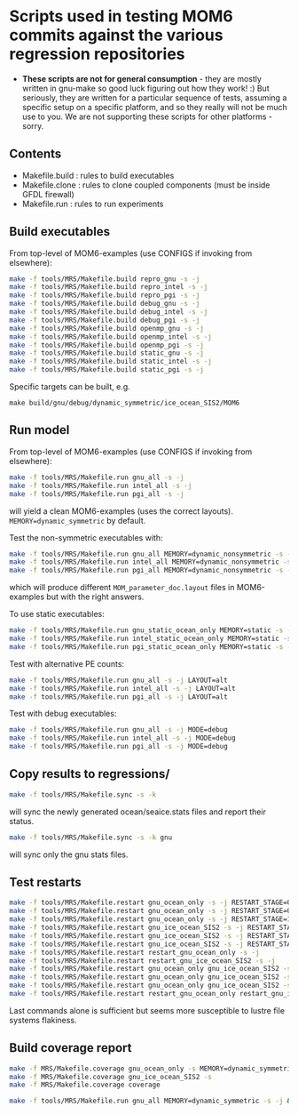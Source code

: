 # Scripts used in testing MOM6 commits against the various regression repositories

- **These scripts are not for general consumption** - they are mostly written in gnu-make so good luck figuring out how they work! :)
  But seriously, they are written for a particular sequence of tests, assuming a specific setup on a specific platform, and so they really will not be much use to you.
  We are not supporting these scripts for other platforms - sorry.

## Contents

- Makefile.build : rules to build executables
- Makefile.clone : rules to clone coupled components (must be inside GFDL firewall)
- Makefile.run   : rules to run experiments

## Build executables

From top-level of MOM6-examples (use CONFIGS if invoking from elsewhere):
```bash
make -f tools/MRS/Makefile.build repro_gnu -s -j
make -f tools/MRS/Makefile.build repro_intel -s -j
make -f tools/MRS/Makefile.build repro_pgi -s -j
make -f tools/MRS/Makefile.build debug_gnu -s -j
make -f tools/MRS/Makefile.build debug_intel -s -j
make -f tools/MRS/Makefile.build debug_pgi -s -j
make -f tools/MRS/Makefile.build openmp_gnu -s -j
make -f tools/MRS/Makefile.build openmp_intel -s -j
make -f tools/MRS/Makefile.build openmp_pgi -s -j
make -f tools/MRS/Makefile.build static_gnu -s -j
make -f tools/MRS/Makefile.build static_intel -s -j
make -f tools/MRS/Makefile.build static_pgi -s -j
```

Specific targets can be built, e.g.
```
make build/gnu/debug/dynamic_symmetric/ice_ocean_SIS2/MOM6
```

## Run model

From top-level of MOM6-examples (use CONFIGS if invoking from elsewhere):
```bash
make -f tools/MRS/Makefile.run gnu_all -s -j
make -f tools/MRS/Makefile.run intel_all -s -j
make -f tools/MRS/Makefile.run pgi_all -s -j
```
will yield a clean MOM6-examples (uses the correct layouts). `MEMORY=dynamic_symmetric` by default.

Test the non-symmetric executables with:
```bash
make -f tools/MRS/Makefile.run gnu_all MEMORY=dynamic_nonsymmetric -s -j
make -f tools/MRS/Makefile.run intel_all MEMORY=dynamic_nonsymmetric -s -j
make -f tools/MRS/Makefile.run pgi_all MEMORY=dynamic_nonsymmetric -s -j
```
which will produce different `MOM_parameter_doc.layout` files in MOM6-examples but with the right answers.

To use static executables:
```bash
make -f tools/MRS/Makefile.run gnu_static_ocean_only MEMORY=static -s -j
make -f tools/MRS/Makefile.run intel_static_ocean_only MEMORY=static -s -j
make -f tools/MRS/Makefile.run pgi_static_ocean_only MEMORY=static -s -j
```

Test with alternative PE counts:
```bash
make -f tools/MRS/Makefile.run gnu_all -s -j LAYOUT=alt
make -f tools/MRS/Makefile.run intel_all -s -j LAYOUT=alt
make -f tools/MRS/Makefile.run pgi_all -s -j LAYOUT=alt
```

Test with debug executables:
```bash
make -f tools/MRS/Makefile.run gnu_all -s -j MODE=debug
make -f tools/MRS/Makefile.run intel_all -s -j MODE=debug
make -f tools/MRS/Makefile.run pgi_all -s -j MODE=debug
```

## Copy results to regressions/
```bash
make -f tools/MRS/Makefile.sync -s -k
```
will sync the newly generated ocean/seaice.stats files and report their status.

```bash
make -f tools/MRS/Makefile.sync -s -k gnu
```
will sync only the gnu stats files.


## Test restarts

```bash
make -f tools/MRS/Makefile.restart gnu_ocean_only -s -j RESTART_STAGE=02
make -f tools/MRS/Makefile.restart gnu_ocean_only -s -j RESTART_STAGE=01
make -f tools/MRS/Makefile.restart gnu_ocean_only -s -j RESTART_STAGE=12
make -f tools/MRS/Makefile.restart gnu_ice_ocean_SIS2 -s -j RESTART_STAGE=02
make -f tools/MRS/Makefile.restart gnu_ice_ocean_SIS2 -s -j RESTART_STAGE=01
make -f tools/MRS/Makefile.restart gnu_ice_ocean_SIS2 -s -j RESTART_STAGE=12
make -f tools/MRS/Makefile.restart restart_gnu_ocean_only -s -j
make -f tools/MRS/Makefile.restart restart_gnu_ice_ocean_SIS2 -s -j
make -f tools/MRS/Makefile.restart gnu_ocean_only gnu_ice_ocean_SIS2 -s -j RESTART_STAGE=02
make -f tools/MRS/Makefile.restart gnu_ocean_only gnu_ice_ocean_SIS2 -s -j RESTART_STAGE=01
make -f tools/MRS/Makefile.restart gnu_ocean_only gnu_ice_ocean_SIS2 -s -j RESTART_STAGE=12
make -f tools/MRS/Makefile.restart restart_gnu_ocean_only restart_gnu_ice_ocean_SIS2 -s -j
```
Last commands alone is sufficient but seems more susceptible to lustre file systems flakiness.

## Build coverage report

```bash
make -f MRS/Makefile.coverage gnu_ocean_only -s MEMORY=dynamic_symmetric
make -f MRS/Makefile.coverage gnu_ice_ocean_SIS2 -s
make -f MRS/Makefile.coverage coverage
```

```bash
make -f tools/MRS/Makefile.run gnu_all MEMORY=dynamic_symmetric -s -j && make -f tools/MRS/Makefile.run intel_all -s -j && make -f tools/MRS/Makefile.run all MEMORY=dynamic_symmetric -s -j
```
